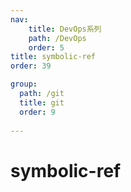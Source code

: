 ```yaml
---
nav:
    title: DevOps系列
    path: /DevOps
    order: 5
title: symbolic-ref
order: 39

group:
  path: /git
  title: git
  order: 9
  
---
```


# symbolic-ref
